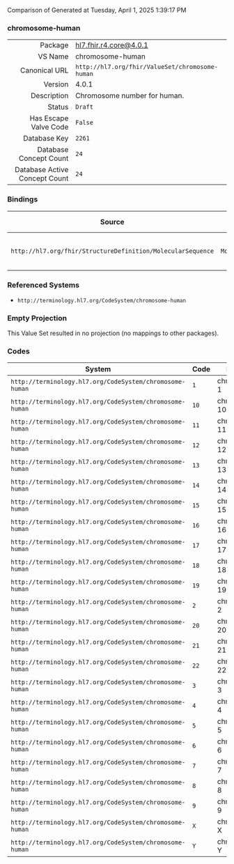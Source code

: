 Comparison of 
Generated at Tuesday, April 1, 2025 1:39:17 PM

### chromosome-human

|      |     |
| ---: | --- |
| Package | hl7.fhir.r4.core@4.0.1 |
| VS Name | chromosome-human |
| Canonical URL | `http://hl7.org/fhir/ValueSet/chromosome-human` |
| Version | 4.0.1 |
| Description | Chromosome number for human. |
| Status | `Draft` |
| Has Escape Valve Code | `False` |
| Database Key | `2261` |
| Database Concept Count | `24` |
| Database Active Concept Count | `24` |
### Bindings

| Source | Element | Binding | Strength | Element Short |
| ------ | ------- | ------- | -------- | ------------- |
| `http://hl7.org/fhir/StructureDefinition/MolecularSequence` | `MolecularSequence.referenceSeq.chromosome` | `http://hl7.org/fhir/ValueSet/chromosome-human` | `Example` | Chromosome containing genetic finding |

### Referenced Systems

* `http://terminology.hl7.org/CodeSystem/chromosome-human`
### Empty Projection

This Value Set resulted in no projection (no mappings to other packages).

### Codes

| System | Code | Display |
| ------ | ---- | ------- |
| `http://terminology.hl7.org/CodeSystem/chromosome-human` | `1` | chromosome 1 |
| `http://terminology.hl7.org/CodeSystem/chromosome-human` | `10` | chromosome 10 |
| `http://terminology.hl7.org/CodeSystem/chromosome-human` | `11` | chromosome 11 |
| `http://terminology.hl7.org/CodeSystem/chromosome-human` | `12` | chromosome 12 |
| `http://terminology.hl7.org/CodeSystem/chromosome-human` | `13` | chromosome 13 |
| `http://terminology.hl7.org/CodeSystem/chromosome-human` | `14` | chromosome 14 |
| `http://terminology.hl7.org/CodeSystem/chromosome-human` | `15` | chromosome 15 |
| `http://terminology.hl7.org/CodeSystem/chromosome-human` | `16` | chromosome 16 |
| `http://terminology.hl7.org/CodeSystem/chromosome-human` | `17` | chromosome 17 |
| `http://terminology.hl7.org/CodeSystem/chromosome-human` | `18` | chromosome 18 |
| `http://terminology.hl7.org/CodeSystem/chromosome-human` | `19` | chromosome 19 |
| `http://terminology.hl7.org/CodeSystem/chromosome-human` | `2` | chromosome 2 |
| `http://terminology.hl7.org/CodeSystem/chromosome-human` | `20` | chromosome 20 |
| `http://terminology.hl7.org/CodeSystem/chromosome-human` | `21` | chromosome 21 |
| `http://terminology.hl7.org/CodeSystem/chromosome-human` | `22` | chromosome 22 |
| `http://terminology.hl7.org/CodeSystem/chromosome-human` | `3` | chromosome 3 |
| `http://terminology.hl7.org/CodeSystem/chromosome-human` | `4` | chromosome 4 |
| `http://terminology.hl7.org/CodeSystem/chromosome-human` | `5` | chromosome 5 |
| `http://terminology.hl7.org/CodeSystem/chromosome-human` | `6` | chromosome 6 |
| `http://terminology.hl7.org/CodeSystem/chromosome-human` | `7` | chromosome 7 |
| `http://terminology.hl7.org/CodeSystem/chromosome-human` | `8` | chromosome 8 |
| `http://terminology.hl7.org/CodeSystem/chromosome-human` | `9` | chromosome 9 |
| `http://terminology.hl7.org/CodeSystem/chromosome-human` | `X` | chromosome X |
| `http://terminology.hl7.org/CodeSystem/chromosome-human` | `Y` | chromosome Y |
